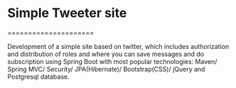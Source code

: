 # Simple Tweeter site
=====================

Development of a simple site based on twitter, which includes authorization and distribution of roles and where you can save messages and do subscription using
Spring Boot with most popular technologies:
Maven/ Spring MVC/ Security/ JPA(Hibernate)/ Bootstrap(CSS)/ jQuery and Postgresql database.